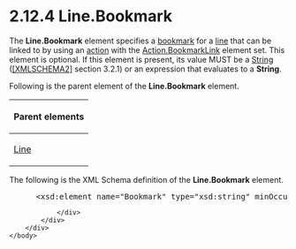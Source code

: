 <html dir="LTR" xmlns:mshelp="http://msdn.microsoft.com/mshelp" xmlns:ddue="http://ddue.schemas.microsoft.com/authoring/2003/5" xmlns:xlink="http://www.w3.org/1999/xlink" xmlns:tool="http://www.microsoft.com/tooltip">
    <head>
        <meta http-equiv="Content-Type" content="text/html; CHARSET=utf-8"></meta>
        <meta name="save" content="history"></meta>
        <title>2.12.4 Line.Bookmark</title>
        <xml>
            <mshelp:toctitle title="2.12.4 Line.Bookmark"></mshelp:toctitle>
            <mshelp:rltitle title="[MS-RDL]: Line.Bookmark"></mshelp:rltitle>
            <mshelp:keyword index="A" term="c4a08b17-c549-479a-bff0-047f08dd38c1"></mshelp:keyword>
            <mshelp:attr name="DCSext.ContentType" value="open specification"></mshelp:attr>
            <mshelp:attr name="AssetID" value="c4a08b17-c549-479a-bff0-047f08dd38c1"></mshelp:attr>
            <mshelp:attr name="TopicType" value="kbRef"></mshelp:attr>
            <mshelp:attr name="DCSext.Title" value="[MS-RDL]: Line.Bookmark" />
        </xml>
    </head>
    <body>
        <div id="header">
            <h1 class="heading">2.12.4 Line.Bookmark</h1>
        </div>
        <div id="mainSection">
            <div id="mainBody">
                <div id="allHistory" class="saveHistory"></div>
                <div id="sectionSection0" class="section" name="collapseableSection">
                    

<p>The <b>Line.Bookmark</b> element specifies a <a href="b2482b3f-74ab-4ca8-a9e5-c07955011743.htm#gt_42f9c2f4-8a4b-4d64-a0e1-fc071debdf4c">bookmark</a> for a <a href="b2482b3f-74ab-4ca8-a9e5-c07955011743.htm#gt_f22336b1-9342-44fa-a0e9-4168c9f428c7">line</a> that can be linked to
by using an <a href="b2482b3f-74ab-4ca8-a9e5-c07955011743.htm#gt_b178b6c0-7df9-4107-95ca-12c7f0b9900b">action</a> with
the <a href="37a720d6-0c3b-4a13-b909-74c59ef3ebed.htm">Action.BookmarkLink</a>
element set. This element is optional. If this element is present, its value
MUST be a <a href="1ed81ef3-a683-45e3-aaad-bd2bbe71bc3d.htm">String</a> (<a href="https://go.microsoft.com/fwlink/?LinkId=90610">[XMLSCHEMA2]</a> section
3.2.1) or an expression that evaluates to a <b>String</b>.</p>

<p>Following is the parent element of the <b>Line.Bookmark</b>
element.</p>

<table>
 <thead>
  <tr>
   <th>
   <p>Parent elements</p>
   </th>
  </tr>
 </thead>
 <tr>
  <td>
  <p><a href="58c7b460-38b6-4039-afae-82c27404e241.htm">Line</a></p>
  </td>
 </tr>
</table>

<p>The following is the XML Schema definition of the <b>Line.Bookmark</b>
element.</p>

<dl>
<dd>
<div><pre> &lt;xsd:element name=&quot;Bookmark&quot; type=&quot;xsd:string&quot; minOccurs=&quot;0&quot; /&gt;
</pre></div>
</dd></dl>


                </div>
            </div>
        </div>
    </body>
</html>